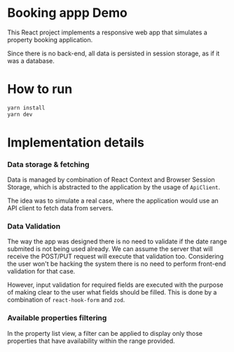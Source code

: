 # Booking appp Demo

This React project implements a responsive web app that simulates a property booking application.

Since there is no back-end, all data is persisted in session storage, as if it was a database.

# How to run

```sh
yarn install
yarn dev
```

# Implementation details

### Data storage & fetching

Data is managed by combination of React Context and Browser Session Storage, which is abstracted to the application by the usage of `ApiClient`.

The idea was to simulate a real case, where the application would use an API client to fetch data from servers.

### Data Validation

The way the app was designed there is no need to validate if the date range submited is not being used already. We can assume the server that will receive
the POST/PUT request will execute that validation too. Considering the user won't be hacking the system there is no need to perform front-end validation
for that case.

However, input validation for required fields are executed with the purpose of making clear to the user what fields should be filled. This is done by a combination
of `react-hook-form` and `zod`.

### Available properties filtering

In the property list view, a filter can be applied to display only those properties that have availability within the range provided.
